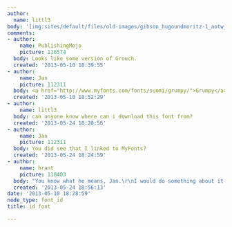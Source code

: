 ```yaml
---
author:
  name: littl3
body: '[img:sites/default/files/old-images/gibson_hugoundmoritz-1_aotw_6163.jpg]'
comments:
- author:
    name: PublishingMojo
    picture: 116574
  body: Looks like some version of Grouch.
  created: '2013-05-10 18:39:55'
- author:
    name: Jan
    picture: 112311
  body: <a href="http://www.myfonts.com/fonts/suomi/grumpy/">Grumpy</a>.
  created: '2013-05-10 18:52:29'
- author:
    name: littl3
  body: can anyone know where can i download this font from?
  created: '2013-05-24 18:20:56'
- author:
    name: Jan
    picture: 112311
  body: You did see that I linked to MyFonts?
  created: '2013-05-24 18:24:59'
- author:
    name: hrant
    picture: 110403
  body: "You know what he means, Jan.\r\nI would do something about it.\r\n\r\nhhp\r\n"
  created: '2013-05-24 18:56:13'
date: '2013-05-10 18:28:59'
node_type: font_id
title: id font

---
```

